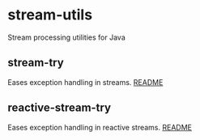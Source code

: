 # stream-utils
Stream processing utilities for Java

## stream-try
Eases exception handling in streams.
[README](stream-try/README.md)

## reactive-stream-try
Eases exception handling in reactive streams.
[README](reactive-stream-try/README.md)